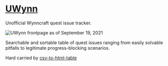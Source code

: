 # [UWynn](https://uwynn.github.io)
Unofficial Wynncraft quest issue tracker. 

![UWynn frontpage as of September 19, 2021](https://raw.githubusercontent.com/UWynn/UWynn.github.io/gh-pages/docs/img/UWynn_readme.png)

Searchable and sortable table of quest issues ranging from easily solvable pitfalls to legitimate progress-blocking scenarios.


Hard carried by [csv-to-html-table](https://github.com/derekeder/csv-to-html-table)